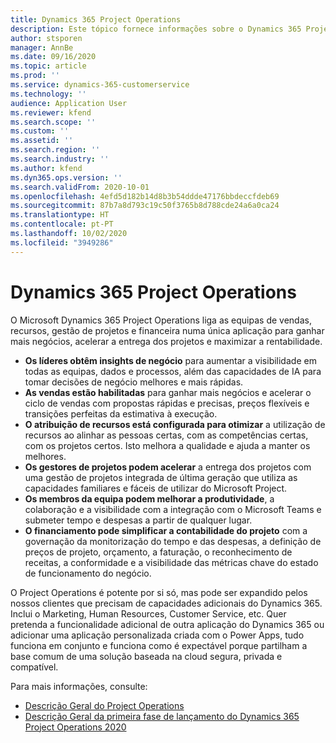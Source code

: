 ```yaml
---
title: Dynamics 365 Project Operations
description: Este tópico fornece informações sobre o Dynamics 365 Project Operations.
author: stsporen
manager: AnnBe
ms.date: 09/16/2020
ms.topic: article
ms.prod: ''
ms.service: dynamics-365-customerservice
ms.technology: ''
audience: Application User
ms.reviewer: kfend
ms.search.scope: ''
ms.custom: ''
ms.assetid: ''
ms.search.region: ''
ms.search.industry: ''
ms.author: kfend
ms.dyn365.ops.version: ''
ms.search.validFrom: 2020-10-01
ms.openlocfilehash: 4efd5d182b14d8b3b54ddde47176bbdeccfdeb69
ms.sourcegitcommit: 87b7a8d793c19c50f3765b8d788cde24a6a0ca24
ms.translationtype: HT
ms.contentlocale: pt-PT
ms.lasthandoff: 10/02/2020
ms.locfileid: "3949286"
---
```

# <a name="dynamics-365-project-operations"></a>Dynamics 365 Project Operations

O Microsoft Dynamics 365 Project Operations liga as equipas de vendas, recursos, gestão de projetos e financeira numa única aplicação para ganhar mais negócios, acelerar a entrega dos projetos e maximizar a rentabilidade.

-   **Os líderes obtêm insights de negócio** para aumentar a visibilidade em todas as equipas, dados e processos, além das capacidades de IA para tomar decisões de negócio melhores e mais rápidas.
-   **As vendas estão habilitadas** para ganhar mais negócios e acelerar o ciclo de vendas com propostas rápidas e precisas, preços flexíveis e transições perfeitas da estimativa à execução.
-   **O atribuição de recursos está configurada para otimizar** a utilização de recursos ao alinhar as pessoas certas, com as competências certas, com os projetos certos. Isto melhora a qualidade e ajuda a manter os melhores.
-   **Os gestores de projetos podem acelerar** a entrega dos projetos com uma gestão de projetos integrada de última geração que utiliza as capacidades familiares e fáceis de utilizar do Microsoft Project.
-   **Os membros da equipa podem melhorar a produtividade**, a colaboração e a visibilidade com a integração com o Microsoft Teams e submeter tempo e despesas a partir de qualquer lugar.
-   **O financiamento pode simplificar a contabilidade do projeto** com a governação da monitorização do tempo e das despesas, a definição de preços de projeto, orçamento, a faturação, o reconhecimento de receitas, a conformidade e a visibilidade das métricas chave do estado de funcionamento do negócio.

O Project Operations é potente por si só, mas pode ser expandido pelos nossos clientes que precisam de capacidades adicionais do Dynamics 365. Inclui o Marketing, Human Resources, Customer Service, etc. Quer pretenda a funcionalidade adicional de outra aplicação do Dynamics 365 ou adicionar uma aplicação personalizada criada com o Power Apps, tudo funciona em conjunto e funciona como é expectável porque partilham a base comum de uma solução baseada na cloud segura, privada e compatível.

Para mais informações, consulte:

- [Descrição Geral do Project Operations](https://dynamics.microsoft.com/en-us/project-operations/overview/)
- [Descrição Geral da primeira fase de lançamento do Dynamics 365 Project Operations 2020](https://docs.microsoft.com/dynamics365-release-plan/2020wave1/dynamics365-project-operations/)

